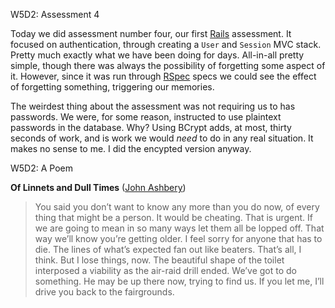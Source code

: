 W5D2: Assessment 4

Today we did assessment number four, our first [Rails](http://rubyonrails.org/) assessment. It focused on authentication, through creating a `User` and `Session` MVC stack. Pretty much exactly what we have been doing for days. All-in-all pretty simple, though there was always the possibility of forgetting some aspect of it. However, since it was run through [RSpec](http://rspec.info/) specs we could see the effect of forgetting something, triggering our memories.

The weirdest thing about the assessment was not requiring us to has passwords. We were, for some reason, instructed to use plaintext passwords in the database. Why? Using BCrypt adds, at most, thirty seconds of work, and is work we would _need_ to do in any real situation. It makes no sense to me. I did the encypted version anyway.


W5D2: A Poem

**Of Linnets and Dull Times** ([John Ashbery](http://www.poetryfoundation.org/bio/john-ashbery))

> You said you don’t want to know any more
> than you do now, of every thing that might be
> a person. It would be cheating. That is urgent.
> If we are going to mean in so many ways
> let them all be lopped off.
> That way we’ll know you’re getting older.
> I feel sorry for anyone that has to die.
> The lines of what’s expected
> fan out like beaters. That’s all,
> I think. But I lose things, now.
> The beautiful shape of the toilet interposed
> a viability as the air-raid drill ended.
> We’ve got to do something.
> He may be up there now, trying to find us.
> If you let me, I’ll drive you back to the fairgrounds.
